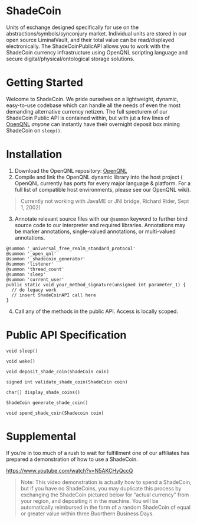 ShadeCoin
=========


Units of exchange designed specifically for use on the abstractions/symbols/synconjury market.
Individual units are stored in our open source LiminalVault, and their total value can be read/displayed electronically. The ShadeCoinPublicAPI allows you to work with the ShadeCoin currency infrastructure using OpenQNL scripting language and secure digital/physical/ontological storage solutions.

Getting Started
===============

Welcome to ShadeCoin. We pride ourselves on a lightweight, dynamic, easy-to-use codebase which can handle all the needs of even the most demanding alternative currency netizen. The full specturem of our ShadeCoin Public API is contained within, but with jut a few lines of [OpenQNL](http://github/com/EarlyClues/OpenQNL) *anyone* can instantly have their overnight deposit box mining ShadeCoin on `sleep()`.

Installation
============

1. Download the OpenQNL repository: [OpenQNL](http://github/com/EarlyClues/OpenQNL)
2. Compile and link the OpenQNL dynamic library into the host project ( OpenQNL currently has ports for
every major language & platform. For a full list of compatible host environments, please see our OpenQNL wiki).
>Currently not working with JavaME or JNI bridge, Richard Rider, Sept 1, 2002)

3. Annotate relevant source files with our `@summon` keyword to further bind source code to our interpreter and required libraries. Annotations may be marker annotations, single-valued annotations, or multi-valued annotations.

```
@summon '_universal_free_realm_standard_protocol'
@summon '_open_qnl'
@summon '_shadecoin_generator'
@summon 'listener'
@summon 'thread_count'
@summon 'sleep'
@summon 'current_user'
public static void your_method_signature(unsigned int parameter_1) {
  // do legacy work
  // insert ShadeCoinAPI call here
}
```

4. Call any of the methods in the public API. Access is locally scoped.

Public API Specification
=================

`void sleep()`

`void wake()`

`void deposit_shade_coin(ShadeCoin coin)`

`signed int validate_shade_coin(ShadeCoin coin)`

`char[] display_shade_coins()`

`ShadeCoin generate_shade_coin()`

`void spend_shade_coin(Shadecoin coin)`


Supplemental
============

If you’re in too much of a rush to wait for fulfillment one of our affiliates has prepared a demonstration of how to use a ShadeCoin.

https://www.youtube.com/watch?v=N5AKCHyQccQ
>Note: This video demonstration is actually how to spend a ShadeCoin, but if you have no ShadeCoins, you may duplicate this process by exchanging the ShadeCoin pictured below for “actual currency” from your region, and depositing it in the machine. You will be automatically reimbursed in the form of a random ShadeCoin of equal or greater value within three Buorthern Business Days.
